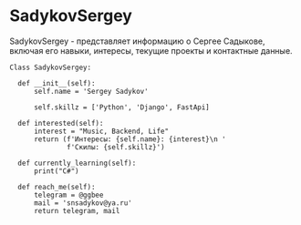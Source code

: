 # SadykovSergey

SadykovSergey - представляет информацию о Сергее Садыкове, включая его навыки, интересы, текущие проекты и контактные данные.

    
    Class SadykovSergey:
    
      def __init__(self):
          self.name = 'Sergey Sadykov'
      
          self.skillz = ['Python', 'Django', FastApi]
      
      def interested(self):
          interest = "Music, Backend, Life"
          return (f'Интересы: {self.name}: {interest}\n '
                  f'Скилы: {self.skillz}')
  
      def currently_learning(self):
          print("С#")

      def reach_me(self):
          telegram = @ggbee
          mail = 'snsadykov@ya.ru'
          return telegram, mail

<!---
SergeySadykovN/SergeySadykovN is a ✨ special ✨ repository because its `README.md` (this file) appears on your GitHub profile.
You can click the Preview link to take a look at your changes.
--->







